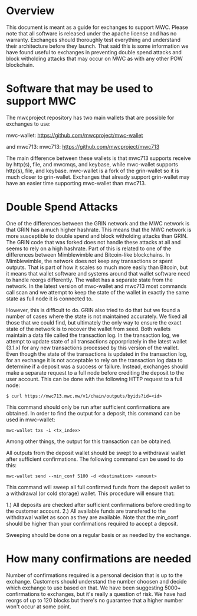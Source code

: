 # Overview #

This document is meant as a guide for exchanges to support MWC. Please note that all software is released under the apache license and has no warranty. Exchanges should thoroughly test everything and understand their architecture before they launch. That said this is some information we have found useful to exchanges in preventing double spend attacks and block witholding attacks that may occur on MWC as with any other POW blockchain.

# Software that may be used to support MWC #

The mwcproject repository has two main wallets that are possible for exchanges to use:

mwc-wallet: https://github.com/mwcproject/mwc-wallet

and mwc713: mwc713: https://github.com/mwcproject/mwc713

The main difference between these wallets is that mwc713 supports receive by http(s), file, and mwcmqs, and keybase, while mwc-wallet supports http(s), file, and keybase. mwc-wallet is a fork of the grin-wallet so it is much closer to grin-wallet. Exchanges that already support grin-wallet may have an easier time supporting mwc-wallet than mwc713.


# Double Spend Attacks #

<p>One of the differences between the GRIN network and the MWC network is that GRIN has a much higher hashrate. This means that the MWC network is more susceptible to double spend and block witholding attacks than GRIN. The GRIN code that was forked does not handle these attacks at all and seems to rely on a high hashrate. Part of this is related to one of the differences between Mimblewimble and Bitcoin-like blockchains. In Mimblewimble, the network does not keep any transactions or spent outputs. That is part of how it scales so much more easily than Bitcoin, but it means that wallet software and systems around that wallet software need to handle reorgs differently. The wallet has a separate state from the network. In the latest version of mwc-wallet and mwc713 most commands call scan and we attempt to keep the state of the wallet in exactly the same state as full node it is connected to.

<p>However, this is difficult to do. GRIN also tried to do that but we found a number of cases where the state is not maintained accurately. We fixed all those that we could find, but ultimately the only way to ensure the exact state of the network is to recover the wallet from seed. Both wallets maintain a data file called the transaction log. In the transaction log, we attempt to update state of all transactions apporpriately in the latest wallet (3.1.x) for any new transactions processed by this version of the wallet. Even though the state of the transactions is updated in the transaction log, for an exchange it is not acceptable to rely on the transaction log data to determine if a deposit was a success or failure. Instead, exchanges should make a separate request to a full node before crediting the deposit to the user account. This can be done with the following HTTP request to a full node:

```$ curl https://mwc713.mwc.mw/v1/chain/outputs/byids?id=<id> ```

This command should only be run after sufficient confirmations are obtained. In order to find the output for a deposit, this command can be used in mwc-wallet:

```mwc-wallet txs -i <tx_index>```

Among other things, the output for this transaction can be obtained.

All outputs from the deposit wallet should be swept to a withdrawal wallet after sufficient confirmations. The following command can be used to do this:

```mwc-wallet send --min_conf 5100 -d <destination> <amount>```

This command will sweep all full confirmed funds from the deposit wallet to a withdrawal (or cold storage) wallet. This procedure will ensure that:

1.) All deposits are checked after sufficient confirmations before crediting to the customer account.
2.) All available funds are transfered to the withdrawal wallet as soon as they are available. Note that the min_conf should be higher than your confirmations required to accept a deposit.

Sweeping should be done on a regular basis or as needed by the exchange.

# How many confirmations are needed #

Number of confirmations required is a personal decision that is up to the exchange. Customers should understand the number choosen and decide which exchange to use based on that. We have been suggesting 5000+ confirmations to exchanges, but it's really a question of risk. We have had reorgs of up to 120 blocks but there's no guarantee that a higher number won't occur at some point.


